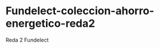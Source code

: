 Fundelect-coleccion-ahorro-energetico-reda2
===========================================

Reda 2 Fundelect
